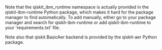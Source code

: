 

Note that the qiskit_ibm_runtime namespace is actually provided in the qiskit-ibm-runtime Python package, which makes it hard for the package manager to find automatically. To add manually, either go to your package manager and search for qiskit-ibm-runtime or add qiskit-ibm-runtime to your 'requirements.txt' file.

Note also that qiskit.BasicAer backend is provided by the qiskit-aer Python package.